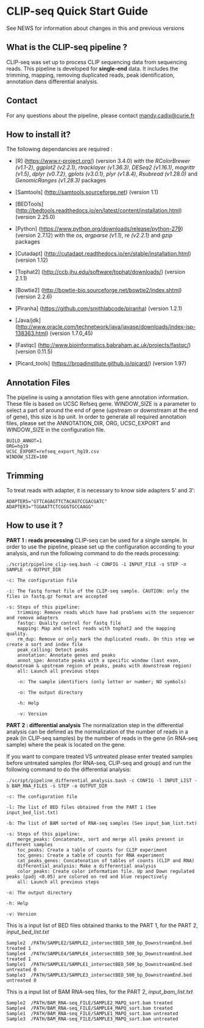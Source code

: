CLIP-seq Quick Start Guide
==========================

See NEWS for information about changes in this and previous versions

What is the CLIP-seq pipeline ?
-------------------------------

CLIP-seq was set up to process CLIP sequencing data from sequencing reads. This pipeline is developed for **single-end** data.
It includes the trimming, mapping, removing duplicated reads, peak identification, annotation dans differential analysis.

Contact
-------

For any questions about the pipeline, please contact <mandy.cadix@curie.fr>

How to install it?
------------------

The following dependancies are required :

* [R] (https://www.r-project.org/) (version 3.4.0) with the *RColorBrewer (v1.1-2)*, *ggplot2 (v2.2.1)*, *rtracklayer (v1.36.3)*, *DESeq2 (v1.16.1)*, *magrittr (v1.5)*, *dplyr (v0.7.2)*, *gplots (v3.0.1)*, *plyr (v1.8.4)*, *Rsubread (v1.28.0)* and *GenomicRanges (v1.28.3)* packages

* [Samtools] (http://samtools.sourceforge.net) (version 1.1)

* [BEDTools] (http://bedtools.readthedocs.io/en/latest/content/installation.html) (version 2.25.0)

* [Python] (https://www.python.org/downloads/release/python-279) (version 2.7.12) with the *os*, *argparse (v1.1)*, *re (v2.2.1)* and *gzip* packages

* [Cutadapt] (http://cutadapt.readthedocs.io/en/stable/installation.html) (version 1.12)

* [Tophat2] (http://ccb.jhu.edu/software/tophat/downloads/) (version 2.1.1)

* [Bowtie2] (http://bowtie-bio.sourceforge.net/bowtie2/index.shtml) (version 2.2.6)

* [Piranha] (https://github.com/smithlabcode/piranha) (version 1.2.1)

* [Java/jdk] (http://www.oracle.com/technetwork/java/javase/downloads/index-jsp-138363.html) (version 1.7.0\_45)

* [Fastqc] (http://www.bioinformatics.babraham.ac.uk/projects/fastqc/) (version 0.11.5)

* [Picard\_tools] (https://broadinstitute.github.io/picard/) (version 1.97)


Annotation Files
----------------

The pipeline is using a annotation files with gene annotation information. These file is based on UCSC Refseq gene. WINDOW\_SIZE is a parameter to select a part of around the end of gene (upstream or downstream at the end of gene), this size is bp unit. In order to generate all required annotation files, please set the ANNOTATION\_DIR, ORG, UCSC\_EXPORT and WINDOW\_SIZE in the configuration file.

    BUILD_ANNOT=1
    ORG=hg19
    UCSC_EXPORT=refseq_export_hg19.csv
    WINDOW_SIZE=100


Trimming
--------

To treat reads with adapter, it is necessary to know side adapters 5' and 3':

    ADAPTER5="GTTCAGAGTTCTACAGTCCGACGATC"
    ADAPTER3="TGGAATTCTCGGGTGCCAAGG"


How to use it ?
---------------

**PART 1 : reads processing** CLIP-seq can be used for a single sample. In order to use the pipeline, please set up the configuration according to your analysis, and run the following command to do the reads processing:

    ./script/pipeline_clip-seq.bash -c CONFIG -i INPUT_FILE -s STEP -n SAMPLE -o OUTPUT_DIR

    -c: The configuration file
    
    -i: The fastq format file of the CLIP-seq sample. CAUTION: only the files in fastq.gz format are accepted
    
    -s: Steps of this pipeline:
        trimming: Remove reads which have had problems with the sequencer and remove adapters
        fastqc: Quality control for fastq file
        mapping: Map and select reads with tophat2 and the mapping quality.
        rm_dup: Remove or only mark the duplicated reads. On this step we create a sort and index file
        peak_calling: Detect peaks
        annotation: Annotate genes and peaks
        annot_spe: Annotate peaks with a specific window (last exon, downstream & upstream region of peaks, peaks with downstream region)
        all: Launch all previous steps
        
        -n: The sample identifiers (only letter or number; NO symbols)
        
        -o: The output directory
        
        -h: Help
        
        -v: Version


**PART 2 : differential analysis** The normalization step in the differential analysis can be defined as the normalization of the number of reads in a peak (in CLIP-seq samples) by the number of reads in the gene (in RNA-seq sample) where the peak is located on the gene.

If you want to compare treated VS untreated please enter treated samples before untreated samples (for RNA-seq, CLIP-seq and group) and run the following command to do the differential analysis:


    ./script/pipeline_differential_analysis.bash -c CONFIG -l INPUT_LIST -b BAM_RNA_FILES -s STEP -o OUTPUT_DIR

    -c: The configuration file
    
    -l: The list of BED files obtained from the PART 1 (See input_bed_list.txt)
    
    -b: The list of BAM sorted of RNA-seq samples (See input_bam_list.txt)
    
    -s: Steps of this pipeline:
        merge_peaks: Concatenate, sort and merge all peaks present in different samples
        toc_peaks: Create a table of counts for CLIP experiment
        toc_genes: Create a table of counts for RNA experiment
        cat_peaks_genes: Concatenation of tables of counts (CLIP and RNA)
        differential_analysis: Make a differential analysis
        color_peaks: Create color information file. Up and Down regulated peaks (padj <0.05) are colored on red and blue respectively
        all: Launch all previous steps
    
    -o: The output directory

    -h: Help
    
    -v: Version

This is a input list of BED files obtained thanks to the PART 1, for the PART 2, *input_bed_list.txt*

    Sample2  /PATH/SAMPLE2/SAMPLE2_intersectBED_500_bp_DownstreamEnd.bed  treated 1
    Sample4  /PATH/SAMPLE4/SAMPLE4_intersectBED_500_bp_DownstreamEnd.bed  treated 1
    Sample1  /PATH/SAMPLE1/SAMPLE1_intersectBED_500_bp_DownstreamEnd.bed  untreated 0
    Sample3  /PATH/SAMPLE3/SAMPLE3_intersectBED_500_bp_DownstreamEnd.bed  untreated 0
    
This is a input list of BAM RNA-seq files, for the PART 2, *input_bam_list.txt*

    Sample2  /PATH/BAM_RNA-seq_FILE/SAMPLE2_MAPQ_sort.bam treated
    Sample4  /PATH/BAM_RNA-seq_FILE/SAMPLE4_MAPQ_sort.bam treated
    Sample1  /PATH/BAM_RNA-seq_FILE/SAMPLE1_MAPQ_sort.bam untreated
    Sample3  /PATH/BAM_RNA-seq_FILE/SAMPLE3_MAPQ_sort.bam untreated